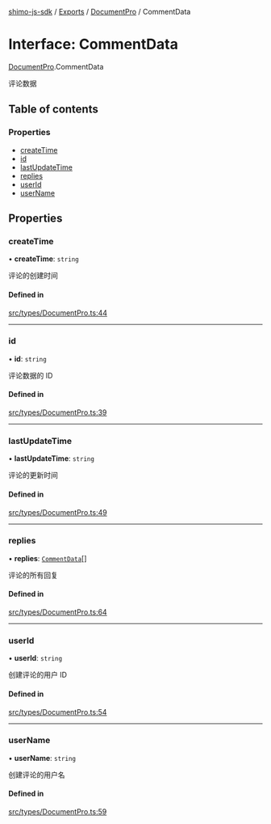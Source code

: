[shimo-js-sdk](../README.md) / [Exports](../modules.md) / [DocumentPro](../modules/DocumentPro.md) / CommentData

# Interface: CommentData

[DocumentPro](../modules/DocumentPro.md).CommentData

评论数据

## Table of contents

### Properties

- [createTime](DocumentPro.CommentData.md#createtime)
- [id](DocumentPro.CommentData.md#id)
- [lastUpdateTime](DocumentPro.CommentData.md#lastupdatetime)
- [replies](DocumentPro.CommentData.md#replies)
- [userId](DocumentPro.CommentData.md#userid)
- [userName](DocumentPro.CommentData.md#username)

## Properties

### createTime

• **createTime**: `string`

评论的创建时间

#### Defined in

[src/types/DocumentPro.ts:44](https://github.com/shimohq/shimo-js-sdk/blob/7666570/src/types/DocumentPro.ts#L44)

___

### id

• **id**: `string`

评论数据的 ID

#### Defined in

[src/types/DocumentPro.ts:39](https://github.com/shimohq/shimo-js-sdk/blob/7666570/src/types/DocumentPro.ts#L39)

___

### lastUpdateTime

• **lastUpdateTime**: `string`

评论的更新时间

#### Defined in

[src/types/DocumentPro.ts:49](https://github.com/shimohq/shimo-js-sdk/blob/7666570/src/types/DocumentPro.ts#L49)

___

### replies

• **replies**: [`CommentData`](DocumentPro.CommentData.md)[]

评论的所有回复

#### Defined in

[src/types/DocumentPro.ts:64](https://github.com/shimohq/shimo-js-sdk/blob/7666570/src/types/DocumentPro.ts#L64)

___

### userId

• **userId**: `string`

创建评论的用户 ID

#### Defined in

[src/types/DocumentPro.ts:54](https://github.com/shimohq/shimo-js-sdk/blob/7666570/src/types/DocumentPro.ts#L54)

___

### userName

• **userName**: `string`

创建评论的用户名

#### Defined in

[src/types/DocumentPro.ts:59](https://github.com/shimohq/shimo-js-sdk/blob/7666570/src/types/DocumentPro.ts#L59)
